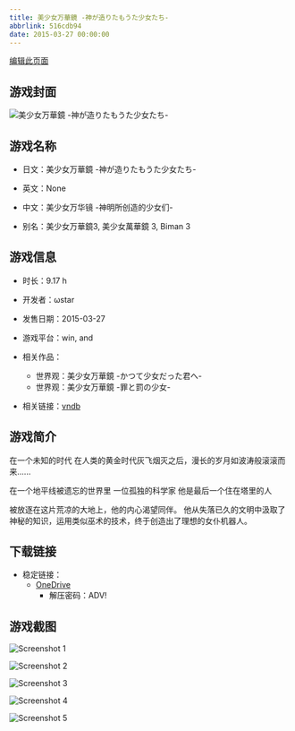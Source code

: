 ```yaml
---
title: 美少女万華鏡 -神が造りたもうた少女たち-
abbrlink: 516cdb94
date: 2015-03-27 00:00:00
---
```

[编辑此页面](https://github.com/ACG-3/ADV3-source/blob/main/source/_posts/games/%E7%BE%8E%E5%B0%91%E5%A5%B3%E4%B8%87%E8%8F%AF%E9%8F%A1%20-%E7%A5%9E%E3%81%8C%E9%80%A0%E3%82%8A%E3%81%9F%E3%82%82%E3%81%86%E3%81%9F%E5%B0%91%E5%A5%B3%E3%81%9F%E3%81%A1-.md)

## 游戏封面

![美少女万華鏡 -神が造りたもうた少女たち-](https://pan.timero.xyz/d/onedrive/img_lib_001/%E7%BE%8E%E5%B0%91%E5%A5%B3%E4%B8%87%E8%8F%AF%E9%8F%A1%20-%E7%A5%9E%E3%81%8C%E9%80%A0%E3%82%8A%E3%81%9F%E3%82%82%E3%81%86%E3%81%9F%E5%B0%91%E5%A5%B3%E3%81%9F%E3%81%A1-_cover.avif)


## 游戏名称

- 日文：美少女万華鏡 -神が造りたもうた少女たち-
- 英文：None
- 中文：美少女万华镜 -神明所创造的少女们-

- 别名：美少女万華鏡3, 美少女萬華鏡 3, Biman 3


## 游戏信息

- 时长：9.17 h
- 开发者：ωstar
- 发售日期：2015-03-27
- 游戏平台：win, and
- 相关作品：
   - 世界观：美少女万華鏡 -かつて少女だった君へ-
   - 世界观：美少女万華鏡 -罪と罰の少女-

- 相关链接：[vndb](https://vndb.org/v14365)


## 游戏简介

在一个未知的时代
在人类的黄金时代灰飞烟灭之后，漫长的岁月如波涛般滚滚而来......

在一个地平线被遗忘的世界里 一位孤独的科学家 他是最后一个住在塔里的人

被放逐在这片荒凉的大地上，他的内心渴望同伴。
他从失落已久的文明中汲取了神秘的知识，运用类似巫术的技术，终于创造出了理想的女仆机器人。




## 下载链接

- 稳定链接：
    - [OneDrive](https://pan.timero.xyz/onedrive/adv_lib_001/%E7%BE%8E%E5%B0%91%E5%A5%B3%E4%B8%87%E8%8F%AF%E9%8F%A1%20-%E7%A5%9E%E3%81%8C%E9%80%A0%E3%82%8A%E3%81%9F%E3%82%82%E3%81%86%E3%81%9F%E5%B0%91%E5%A5%B3%E3%81%9F%E3%81%A1-)
        - 解压密码：ADV!



## 游戏截图


![Screenshot 1](https://pan.timero.xyz/d/onedrive/img_lib_001/%E7%BE%8E%E5%B0%91%E5%A5%B3%E4%B8%87%E8%8F%AF%E9%8F%A1%20-%E7%A5%9E%E3%81%8C%E9%80%A0%E3%82%8A%E3%81%9F%E3%82%82%E3%81%86%E3%81%9F%E5%B0%91%E5%A5%B3%E3%81%9F%E3%81%A1-_Screenshot_1.avif)

![Screenshot 2](https://pan.timero.xyz/d/onedrive/img_lib_001/%E7%BE%8E%E5%B0%91%E5%A5%B3%E4%B8%87%E8%8F%AF%E9%8F%A1%20-%E7%A5%9E%E3%81%8C%E9%80%A0%E3%82%8A%E3%81%9F%E3%82%82%E3%81%86%E3%81%9F%E5%B0%91%E5%A5%B3%E3%81%9F%E3%81%A1-_Screenshot_2.avif)

![Screenshot 3](https://pan.timero.xyz/d/onedrive/img_lib_001/%E7%BE%8E%E5%B0%91%E5%A5%B3%E4%B8%87%E8%8F%AF%E9%8F%A1%20-%E7%A5%9E%E3%81%8C%E9%80%A0%E3%82%8A%E3%81%9F%E3%82%82%E3%81%86%E3%81%9F%E5%B0%91%E5%A5%B3%E3%81%9F%E3%81%A1-_Screenshot_3.avif)

![Screenshot 4](https://pan.timero.xyz/d/onedrive/img_lib_001/%E7%BE%8E%E5%B0%91%E5%A5%B3%E4%B8%87%E8%8F%AF%E9%8F%A1%20-%E7%A5%9E%E3%81%8C%E9%80%A0%E3%82%8A%E3%81%9F%E3%82%82%E3%81%86%E3%81%9F%E5%B0%91%E5%A5%B3%E3%81%9F%E3%81%A1-_Screenshot_4.avif)

![Screenshot 5](https://pan.timero.xyz/d/onedrive/img_lib_001/%E7%BE%8E%E5%B0%91%E5%A5%B3%E4%B8%87%E8%8F%AF%E9%8F%A1%20-%E7%A5%9E%E3%81%8C%E9%80%A0%E3%82%8A%E3%81%9F%E3%82%82%E3%81%86%E3%81%9F%E5%B0%91%E5%A5%B3%E3%81%9F%E3%81%A1-_Screenshot_5.avif)

